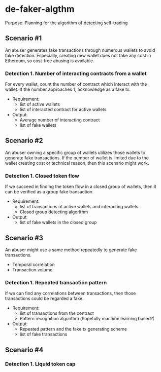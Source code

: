 # de-faker-algthm
Purpose: Planning for the algorithm of detecting self-trading


## Scenario #1
An abuser generates fake transactions through numerous wallets to avoid fake detection. Especially, creating new wallet does not take any cost in Ethereum, so cost-free abusing is available.

### Detection 1. Number of interacting contracts from a wallet
For every wallet, count the number of contract which interact with the wallet. If the number approaches 1, acknowledge as a fake tx.
* Requirement:
  - list of active wallets
  - list of interacted contract for active wallets
* Output:
  - Average number of interacting contract
  - list of fake wallets

## Scenario #2
An abuser owning a specific group of wallets utilizes those wallets to generate fake transactions. If the number of wallet is limited due to the wallet creating cost or technical reason, then this scenario might work.

### Detection 1. Closed token flow
If we succeed in finding the token flow in a closed group of wallets, then it can be verified as a group fake transaction.
* Requirement:
  - list of transactions of active wallets and interacting wallets
  - Closed group detecting algorithm
* Output:
  - list of fake wallets in the closed group

## Scenario #3
An abuser might use a same method repeatedly to generate fake transactions.
* Temporal correlation
* Transaction volume

### Detection 1. Repeated transaction pattern
If we can find any correlations between transactions, then those transactions could be regarded a fake.
* Requirement:
  - list of transactions from the contract
  - Pattern recognition algorithm (hopefully machine learning based?)
* Output:
  - Repeated pattern and the fake tx generating scheme
  - list of fake transactions

## Scenario #4

### Detection 1. Liquid token cap
